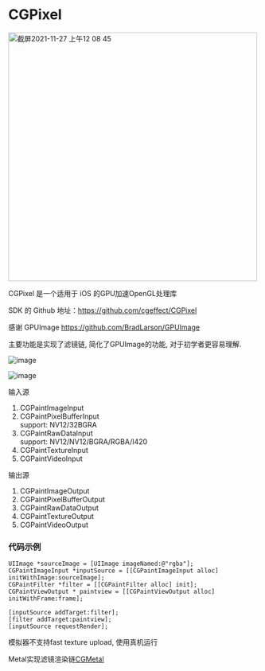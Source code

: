# CGPixel

<img width="500" alt="截屏2021-11-27 上午12 08 45" src="https://user-images.githubusercontent.com/15692322/154796866-ff3657f1-9154-4b5d-b7d6-b33b44098353.png">

CGPixel 是一个适用于 iOS 的GPU加速OpenGL处理库<br>

SDK 的 Github 地址：https://github.com/cgeffect/CGPixel

感谢 GPUImage https://github.com/BradLarson/GPUImage

主要功能是实现了滤镜链, 简化了GPUImage的功能, 对于初学者更容易理解.

![image](https://user-images.githubusercontent.com/15692322/124691103-da010180-df0d-11eb-8e20-e6d9791ff708.png)

![image](https://user-images.githubusercontent.com/15692322/139862736-b8cb67b0-7b8f-4bb1-9f72-05d7b26d653d.gif)


输入源
1. CGPaintImageInput
2. CGPaintPixelBufferInput<br/>
    support: NV12/32BGRA
3. CGPaintRawDataInput<br/>
    support: NV12/NV12/BGRA/RGBA/I420
4. CGPaintTextureInput
5. CGPaintVideoInput

输出源
1. CGPaintImageOutput
2. CGPaintPixelBufferOutput
4. CGPaintRawDataOutput
5. CGPaintTextureOutput
6. CGPaintVideoOutput

### 代码示例
``` 
UIImage *sourceImage = [UIImage imageNamed:@"rgba"];
CGPaintImageInput *inputSource = [[CGPaintImageInput alloc] initWithImage:sourceImage];
CGPaintFilter *filter = [[CGPaintFilter alloc] init];
CGPaintViewOutput * paintview = [[CGPaintViewOutput alloc] initWithFrame:frame];

[inputSource addTarget:filter];
[filter addTarget:paintview];
[inputSource requestRender];
```

模拟器不支持fast texture upload, 使用真机运行

Metal实现滤镜渲染链[CGMetal](https://github.com/cgeffect/CGMetal)
